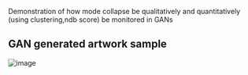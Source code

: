 Demonstration of how mode collapse be qualitatively and quantitatively (using clustering,ndb score) be monitored in GANs

## GAN generated artwork sample
![image](https://user-images.githubusercontent.com/98767932/201599445-c2a24946-d0de-474a-998d-1d8c8229f077.png)
